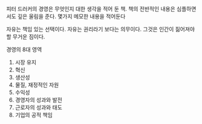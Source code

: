 피터 드러커의 경영은 무엇인지 대한 생각을 적어 둔 책. 책의 전반적인 내용은 심플하면서도 깊은 울림을 준다. 몇가지 메모한 내용을 적어둔다

자유는 책임 있는 선택이다. 자유는 권리라기 보다는 의무이다. 그것은 인간이 짊어져야 할 무거운 짐이다.

경영의 8대 영역
1. 시장 유지
2. 혁신
3. 생산성
4. 물질, 재정적인 자원
5. 수익성
6. 경영자의 성과와 발전
7. 근로자의 성과와 태도
8. 기업의 공적 책임 
